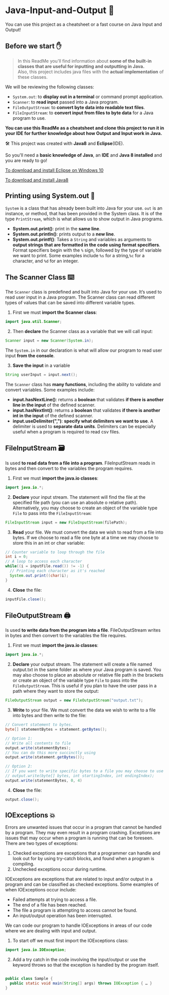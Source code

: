 # Java-Input-and-Output 🚀
You can use this project as a cheatsheet or a fast course on Java Input and Output!

## Before we start ✋
> In this ReadMe you'll find information about **some of the built-in classes that are useful for inputting and outputting in Java.**  
> Also, this project includes java files with the **actual implementation** of these classes.

We will be reviewing the following classes:
- `System.out`: to **display out in a terminal** or command prompt application.
- `Scanner`: to **read input** passed into a Java program.
- `FileOutputStream`: to **convert byte data into readable text files**.
- `FileInputStream`: to **convert input from files to byte data** for a Java program to use.

**You can use this ReadMe as a cheatsheet and clone this project to run it in your IDE for further knowledge about how Output and Input work in Java.**

🛠️ This project was created with **Java8** and **Eclipse**(IDE).

So you'll need a **basic knowledge of Java**, an **IDE** and **Java 8 installed** and you are ready to go!

[To download and install Eclipse on Windows 10](https://www.youtube.com/watch?v=N-wXTRpR03U)

[To download and install Java8](https://www.youtube.com/watch?v=ClcHrcNXP9g)


## Printing using System.out 📃

`System` is a class that has already been built into Java for your use. `out` is an instance, or method, that has been provided in the System class. It is of the type `PrintStream`, which is what allows us to show output in Java programs.  

- **System.out.print()**: print in the **same line**.
- **System.out.println()**: prints output to a **new line**.
- **System.out.printf()**: Takes a `String` and variables as arguments to **output strings that are formatted in the code using format specifiers**. Format specifiers begin with the `%` sign, followed by the type of variable we want to print. Some examples include `%s` for a string,`%c` for a character, and `%d` for an integer.

## The Scanner Class ⌨️

The `Scanner` class is predefined and built into Java for your use. It’s used to read user input in a Java program. The Scanner class can read different types of values that can be saved into different variable types. 

1. First we must **import the Scanner class**:

```java
import java.util.Scanner;
```
2. Then **declare** the Scanner class as a variable that we will call input:

```java
Scanner input = new Scanner(System.in);
```
The `System.in` in our declaration is what will allow our program to read user input **from the console**.

3. **Save the input** in a variable

```java
String userInput = input.next();
```

The `Scanner` class has **many functions**, including the ability to validate and convert variables. Some examples include:
- **input.hasNextLine()**: returns a **boolean** that validates **if there is another line in the input** of the defined scanner.
- **input.hasNextInt()**: returns a **boolean** that validates **if there is another int in the input** of the defined scanner.
- **input.useDelimiter(",")**: **specify what delimiters we want to use**. A delimiter is used to **separate data units**. Delimiters can be especially useful when a program is required to read csv files.

## FileInputStream 🗃️

Is used **to read data from a file into a program**. FileInputStream reads in bytes and then convert to the variables the program requires.

1. First we must **import the java.io classes**:

```java
import java.io.*;
```
2. **Declare** your input stream. The statement will find the file at the specified file path (you can use an absolute o relative path). Alternatively, you may choose to create an object of the variable type `File` to pass into the `FileInputStream`:

```java
FileInputStream input = new FileInputStream(filePath);
```
3. **Read** your file. We must convert the data we wish to read from a file into bytes. If we choose to read a file one byte at a time we may choose to store this in an int or char variable:

```java
// Counter variable to loop through the file
int i = 0;
// A loop to access each character
while((i = inputFile.read()) != -1) {    
  // Printing each character as it's reached
  System.out.print((char)i);    
}
```
4. **Close** the file:

```java
inputFile.close();
```

## FileOutputStream 🖨️

Is used **to write data from the program into a file**. FileOutputStream writes in bytes and then convert to the variables the file requires.

1. First we must **import the java.io classes**:

```java
import java.io.*;
```
2. **Declare** your output stream. The statement will create a file named output.txt in the same folder as where your Java program is saved. You may also choose to place an absolute or relative file path in the brackets or create an object of the variable type `File` to pass into the `FileOutputStream`. This is useful if you plan to have the user pass in a path where they want to store the output:

```java
FileOutputStream output = new FileOutputStream("output.txt");
```
3. **Write** to your file. We must convert the data we wish to write to a file into bytes and then write to the file:

```java
// Convert statement to bytes.
byte[] statementBytes = statement.getBytes();

// Option 1:
// Write all contents to file
output.write(statementBytes);
// You can do this more succinctly using
output.write(statement.getBytes());

// Option 2:
// If you want to write specific bytes to a file you may choose to use the following statement
// output.write(byte[] bytes, int startingIndex, int endingIndex);
output.write(statementBytes, 0, 4)

```
4. **Close** the file:

```java
output.close();
```

## IOExceptions 💥

Errors are unwanted issues that occur in a program that cannot be handled by a program. They may even result in a program crashing. Exceptions are issues that may occur when a program is running that can be foreseen.
There are two types of exceptions:
1. Checked exceptions are exceptions that a programmer can handle and look out for by using try-catch blocks, and found when a program is compiling.
2.  Unchecked exceptions occur during runtime.

IOExceptions are exceptions that are related to input and/or output in a program and can be classified as checked exceptions.
Some examples of when IOExceptions occur include:
- Failed attempts at trying to access a file.
-  The end of a file has been reached.
- The file a program is attempting to access cannot be found.
- An input/output operation has been interrupted.

We can code our program to handle IOExceptions in areas of our code where we are dealing with input and output.
1. To start off we must first import the IOExceptions class:
```java
import java.io.IOException;
```
2. Add a try catch in the code involving the input/output or use the keyword throws so that the exception is handled by the program itself.

```java

public class Sample {
  public static void main(String[] args) throws IOException { … }
}

```







